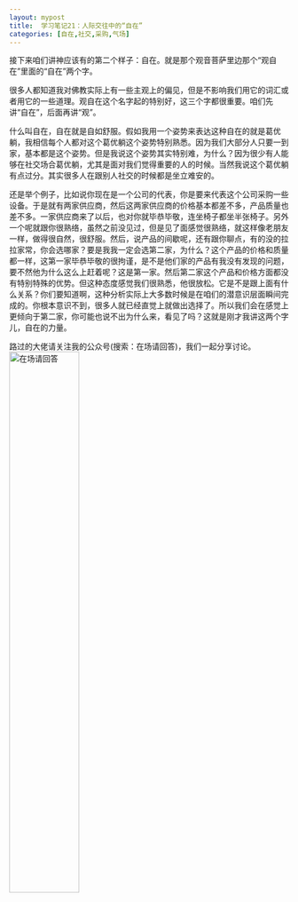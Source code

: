 ```yaml
---
layout: mypost
title:  学习笔记21：人际交往中的“自在”
categories: [自在,社交,采购,气场]
---
```


接下来咱们讲神应该有的第二个样子：自在。就是那个观音菩萨里边那个“观自在”里面的“自在”两个字。

很多人都知道我对佛教实际上有一些主观上的偏见，但是不影响我们用它的词汇或者用它的一些道理。观自在这个名字起的特别好，这三个字都很重要。咱们先讲“自在”，后面再讲“观”。

什么叫自在，自在就是自如舒服。假如我用一个姿势来表达这种自在的就是葛优躺，我相信每个人都对这个葛优躺这个姿势特别熟悉。因为我们大部分人只要一到家，基本都是这个姿势。但是我说这个姿势其实特别难，为什么？因为很少有人能够在社交场合葛优躺，尤其是面对我们觉得重要的人的时候。当然我说这个葛优躺有点过分。其实很多人在跟别人社交的时候都是坐立难安的。

还是举个例子，比如说你现在是一个公司的代表，你是要来代表这个公司采购一些设备。于是就有两家供应商，然后这两家供应商的价格基本都差不多，产品质量也差不多。一家供应商来了以后，也对你就毕恭毕敬，连坐椅子都坐半张椅子。另外一个呢就跟你很熟络，虽然之前没见过，但是见了面感觉很熟络，就这样像老朋友一样，做得很自然，很舒服。然后，说产品的间歇呢，还有跟你聊点，有的没的拉拉家常，你会选哪家？要是我我一定会选第二家，为什么？这个产品的价格和质量都一样，这第一家毕恭毕敬的很拘谨，是不是他们家的产品有我没有发现的问题，要不然他为什么这么上赶着呢？这是第一家。然后第二家这个产品和价格方面都没有特别特殊的优势。但这种态度感觉我们很熟悉，他很放松。它是不是跟上面有什么关系？你们要知道啊，这种分析实际上大多数时候是在咱们的潜意识层面瞬间完成的。你根本意识不到，很多人就已经直觉上就做出选择了。所以我们会在感觉上更倾向于第二家，你可能也说不出为什么来，看见了吗？这就是刚才我讲这两个字儿，自在的力量。

路过的大佬请关注我的公众号(搜索：在场请回答)，我们一起分享讨论。
<img src="https://i.ooxx.ooo/i/YTYzZ.jpg" alt= "在场请回答" width="50%" height="50%">
